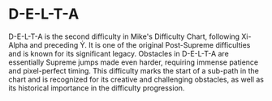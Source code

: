 # D-E-L-T-A

D-E-L-T-A is the second difficulty in Mike's Difficulty Chart, following Xi-Alpha and preceding Ẏ. It is one of the original Post-Supreme difficulties and is known for its significant legacy. Obstacles in D-E-L-T-A are essentially Supreme jumps made even harder, requiring immense patience and pixel-perfect timing. This difficulty marks the start of a sub-path in the chart and is recognized for its creative and challenging obstacles, as well as its historical importance in the difficulty progression.
